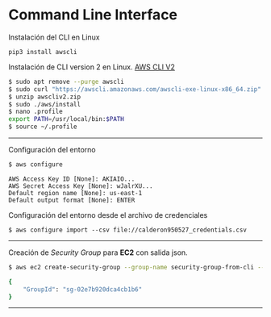 # Command Line Interface

Instalación del CLI en Linux
```
pip3 install awscli
```

Instalación de CLI version 2 en Linux. [AWS CLI V2](https://docs.aws.amazon.com/cli/latest/userguide/getting-started-path.html)
```sh
$ sudo apt remove --purge awscli
$ sudo curl "https://awscli.amazonaws.com/awscli-exe-linux-x86_64.zip" -o "awscliv2.zip"
$ unzip awscliv2.zip
$ sudo ./aws/install
$ nano .profile
export PATH=/usr/local/bin:$PATH
$ source ~/.profile
```

---

Configuración del entorno
```sh
$ aws configure
```
```
AWS Access Key ID [None]: AKIAIO...
AWS Secret Access Key [None]: wJalrXU...
Default region name [None]: us-east-1
Default output format [None]: ENTER
```
Configuración del entorno desde el archivo de credenciales
```
$ aws configure import --csv file://calderon950527_credentials.csv
```

---

Creación de *Security Group* para **EC2** con salida json.
```sh
$ aws ec2 create-security-group --group-name security-group-from-cli --description "Security group creado desde CLI"
```
```sh
{
    "GroupId": "sg-02e7b920dca4cb1b6"
}
```

---

